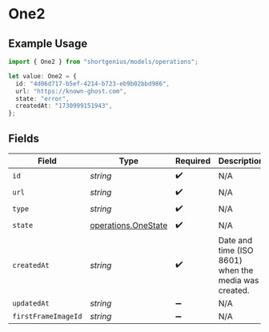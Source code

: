 # One2

## Example Usage

```typescript
import { One2 } from "shortgenius/models/operations";

let value: One2 = {
  id: "4d06d717-b5ef-4214-b723-eb9b02bbd986",
  url: "https://known-ghost.com",
  state: "error",
  createdAt: "1730999151943",
};
```

## Fields

| Field                                                      | Type                                                       | Required                                                   | Description                                                |
| ---------------------------------------------------------- | ---------------------------------------------------------- | ---------------------------------------------------------- | ---------------------------------------------------------- |
| `id`                                                       | *string*                                                   | :heavy_check_mark:                                         | N/A                                                        |
| `url`                                                      | *string*                                                   | :heavy_check_mark:                                         | N/A                                                        |
| `type`                                                     | *string*                                                   | :heavy_check_mark:                                         | N/A                                                        |
| `state`                                                    | [operations.OneState](../../models/operations/onestate.md) | :heavy_check_mark:                                         | N/A                                                        |
| `createdAt`                                                | *string*                                                   | :heavy_check_mark:                                         | Date and time (ISO 8601) when the media was created.       |
| `updatedAt`                                                | *string*                                                   | :heavy_minus_sign:                                         | N/A                                                        |
| `firstFrameImageId`                                        | *string*                                                   | :heavy_minus_sign:                                         | N/A                                                        |